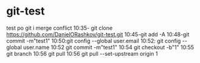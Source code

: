 # git-test
test po git i merge conflict
10:35- git clone https://github.com/DanielORashkov/git-test.git
10:45-git add -A
10:48-git commit -m"test1"
10:50:git config --global user.email
10:52: git config --global user.name
10:52 git commit -m"test1"
10:54 git checkout -b"1"
10:55 git branch
10:56 git pull
10:56 git pull --set-upstream origin 1

